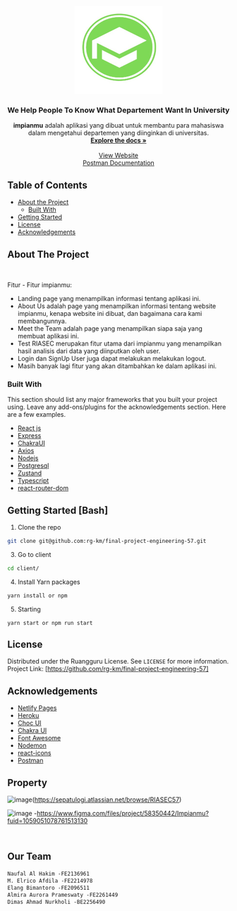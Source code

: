 <!-- PROJECT LOGO -->
<br />
<p align="center">
  <a href="https://github.com/rg-km/final-project-engineering-57">
    <img src="./client/public/assets/images/logo.jpeg" alt="Logo" width="200" height="200">
  </a>

  <h3 align="center">We Help People To Know What Departement Want In University</h3>

  <p align="center">
    <strong>impianmu</strong> adalah aplikasi yang dibuat untuk membantu para mahasiswa dalam mengetahui departemen yang diinginkan di universitas.
    <br />
    <a href="https://docs.google.com/presentation/d/1PR4R8tqOWSexlUcx5E5UEz-QJZUyAiWBAXJHih-GwDE/edit?usp=sharing"><strong>Explore the docs »</strong></a>
    <br />
    <br />
    <a href="https://impianmu.netlify.app" target="_blank">View Website</a>
    <br/>
    <a href="https://documenter.getpostman.com/view/16004863/UzBmMSSg" target="_blank">Postman Documentation</a>
  </p>
</p>

<!-- TABLE OF CONTENTS -->

## Table of Contents

- [About the Project](#about-the-project)
  - [Built With](#built-with)
- [Getting Started](#getting-started)
- [License](#license)
- [Acknowledgements](#acknowledgements)

<!-- ABOUT THE PROJECT -->

<!-- <img src="./frontend/src/assets/Mockup.png" alt="Logo" width="430" height="300"> -->

## About The Project

<br/>

Fitur - Fitur impianmu:

- Landing page yang menampilkan informasi tentang aplikasi ini.
- About Us adalah page yang menampilkan informasi tentang website impianmu, kenapa website ini dibuat, dan bagaimana cara kami membangunnya.
- Meet the Team adalah page yang menampilkan siapa saja yang membuat aplikasi ini.
- Test RIASEC merupakan fitur utama dari impianmu yang menampilkan hasil analisis dari data yang diinputkan oleh user.
- Login dan SignUp User juga dapat melakukan melakukan logout.
- Masih banyak lagi fitur yang akan ditambahkan ke dalam aplikasi ini.

### Built With

This section should list any major frameworks that you built your project using. Leave any add-ons/plugins for the acknowledgements section. Here are a few examples.

- [React js](https://reactjs.org/)
- [Express](https://expressjs.com/)
- [ChakraUI](https://chakra-ui.com/)
- [Axios](https://axios-http.com/docs/intro)
- [Nodejs](https://nodejs.org/)
- [Postgresql](https://www.postgresql.org/)
- [Zustand](https://zustand.js.org/)
- [Typescript](https://www.typescriptlang.org/)
- [react-router-dom](https://reacttraining.com/react-router/web/guides/quick-start)

<!-- GETTING STARTED -->

## Getting Started [Bash]

1. Clone the repo

```sh
git clone git@github.com:rg-km/final-project-engineering-57.git
```

3. Go to client

```sh
cd client/
```

4. Install Yarn packages

```sh
yarn install or npm
```

5. Starting

```JS
yarn start or npm run start
```

<!-- LICENSE -->

## License

Distributed under the Ruangguru License. See `LICENSE` for more information.
Project Link: [https://github.com/rg-km/final-project-engineering-57]

<!-- ACKNOWLEDGEMENTS -->

## Acknowledgements

- [Netlify Pages](https://www.netlify.com/)
- [Heroku](https://www.heroku.com/)
- [Choc UI](https://choc-ui.com/)
- [Chakra UI](https://chakra-ui.com/)
- [Font Awesome](https://fontawesome.com)
- [Nodemon](https://www.nodemon.io/)
- [react-icons](https://react-icons.netlify.app/)
- [Postman](https://www.getpostman.com/)

## Property

![image](https://user-images.githubusercontent.com/100768683/175807354-27b380e1-f560-4582-9473-bb388eae2bdb.png)(https://sepatulogi.atlassian.net/browse/RIASEC57)

![image](https://user-images.githubusercontent.com/100768683/175807568-3ad2fe11-708d-484a-b661-2f1eb187533d.png) -https://www.figma.com/files/project/58350442/Impianmu?fuid=1059051078761513130

<br/>

## Our Team

    Naufal Al Hakim -FE2136961
    M. Elrico Afdila -FE2214978
    Elang Bimantoro -FE2096511
    Almira Aurora Prameswaty -FE2261449
    Dimas Ahmad Nurkholi -BE2256490
